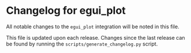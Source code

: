 # Changelog for egui_plot
All notable changes to the `egui_plot` integration will be noted in this file.

This file is updated upon each release.
Changes since the last release can be found by running the `scripts/generate_changelog.py` script.
